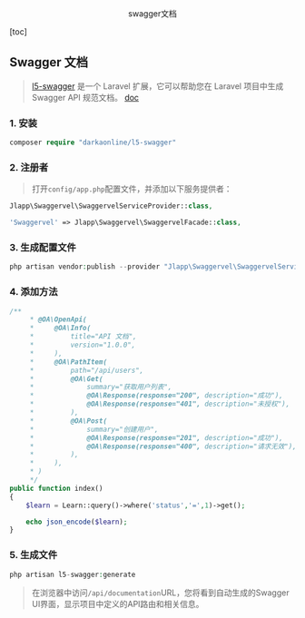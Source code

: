 <center>swagger文档</center>

[toc]







## Swagger 文档

> [l5-swagger](https://github.com/DarkaOnLine/L5-Swagger) 是一个 Laravel 扩展，它可以帮助您在 Laravel 项目中生成 Swagger API 规范文档。 [doc](https://learnku.com/articles/60737)





### 1. 安装

```php
composer require "darkaonline/l5-swagger"
```





### 2. 注册者

> 打开`config/app.php`配置文件，并添加以下服务提供者：

```php
Jlapp\Swaggervel\SwaggervelServiceProvider::class,
```

```php
'Swaggervel' => Jlapp\Swaggervel\SwaggervelFacade::class,
```





### 3. 生成配置文件

```php
php artisan vendor:publish --provider "Jlapp\Swaggervel\SwaggervelServiceProvider"
```





### 4. 添加方法

```php
/**
     * @OA\OpenApi(
     *     @OA\Info(
     *         title="API 文档",
     *         version="1.0.0",
     *     ),
     *     @OA\PathItem(
     *         path="/api/users",
     *         @OA\Get(
     *             summary="获取用户列表",
     *             @OA\Response(response="200", description="成功"),
     *             @OA\Response(response="401", description="未授权"),
     *         ),
     *         @OA\Post(
     *             summary="创建用户",
     *             @OA\Response(response="201", description="成功"),
     *             @OA\Response(response="400", description="请求无效"),
     *         ),
     *     ),
     * )
     */
public function index()
{
    $learn = Learn::query()->where('status','=',1)->get();

    echo json_encode($learn);
}
```



### 5. 生成文件

```php
php artisan l5-swagger:generate
```

> 在浏览器中访问`/api/documentation`URL，您将看到自动生成的Swagger UI界面，显示项目中定义的API路由和相关信息。

